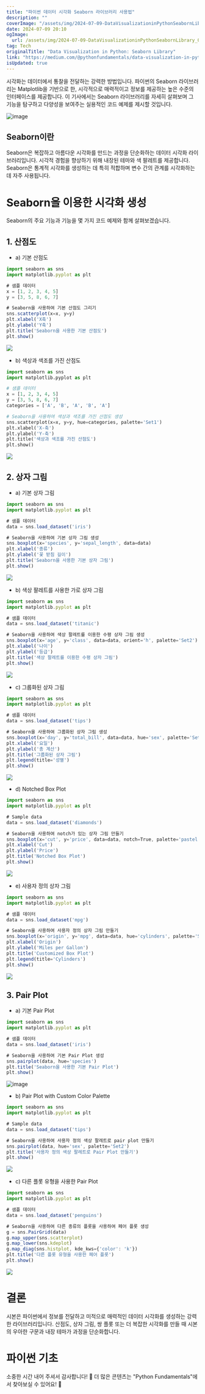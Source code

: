 ```yaml
---
title: "파이썬 데이터 시각화 Seaborn 라이브러리 사용법"
description: ""
coverImage: "/assets/img/2024-07-09-DataVisualizationinPythonSeabornLibrary_0.png"
date: 2024-07-09 20:10
ogImage: 
  url: /assets/img/2024-07-09-DataVisualizationinPythonSeabornLibrary_0.png
tag: Tech
originalTitle: "Data Visualization in Python: Seaborn Library"
link: "https://medium.com/@pythonfundamentals/data-visualization-in-python-seaborn-library-be9febe601bc"
isUpdated: true
---
```




시각화는 데이터에서 통찰을 전달하는 강력한 방법입니다. 파이썬의 Seaborn 라이브러리는 Matplotlib을 기반으로 한, 시각적으로 매력적이고 정보를 제공하는 높은 수준의 인터페이스를 제공합니다. 이 기사에서는 Seaborn 라이브러리를 자세히 살펴보며 그 기능을 탐구하고 다양성을 보여주는 실용적인 코드 예제를 제시할 것입니다.

![image](/assets/img/2024-07-09-DataVisualizationinPythonSeabornLibrary_0.png)

## Seaborn이란

Seaborn은 복잡하고 아름다운 시각화를 만드는 과정을 단순화하는 데이터 시각화 라이브러리입니다. 시각적 경험을 향상하기 위해 내장된 테마와 색 팔레트를 제공합니다. Seaborn은 통계적 시각화를 생성하는 데 특히 적합하며 변수 간의 관계를 시각화하는 데 자주 사용됩니다.

<div class="content-ad"></div>

# Seaborn을 이용한 시각화 생성

Seaborn의 주요 기능과 기능을 몇 가지 코드 예제와 함께 살펴보겠습니다.

## 1. 산점도

- a) 기본 산점도

<div class="content-ad"></div>

```js
import seaborn as sns
import matplotlib.pyplot as plt
```

```js
# 샘플 데이터
x = [1, 2, 3, 4, 5]
y = [3, 5, 8, 6, 7]
```

```js
# Seaborn을 사용하여 기본 산점도 그리기
sns.scatterplot(x=x, y=y)
plt.xlabel('X축')
plt.ylabel('Y축')
plt.title('Seaborn을 사용한 기본 산점도')
plt.show()
```

<img src="/assets/img/2024-07-09-DataVisualizationinPythonSeabornLibrary_1.png" />

<div class="content-ad"></div>

- b) 색상과 색조를 가진 산점도

```python
import seaborn as sns
import matplotlib.pyplot as plt
```

```python
# 샘플 데이터
x = [1, 2, 3, 4, 5]
y = [3, 5, 8, 6, 7]
categories = ['A', 'B', 'A', 'B', 'A']
```

```python
# Seaborn을 사용하여 색상과 색조를 가진 산점도 생성
sns.scatterplot(x=x, y=y, hue=categories, palette='Set1')
plt.xlabel('X-축')
plt.ylabel('Y-축')
plt.title('색상과 색조를 가진 산점도')
plt.show()
```

<div class="content-ad"></div>

<img src="/assets/img/2024-07-09-DataVisualizationinPythonSeabornLibrary_2.png" />

## 2. 상자 그림

- a) 기본 상자 그림

```js
import seaborn as sns
import matplotlib.pyplot as plt
```

<div class="content-ad"></div>

```js
# 샘플 데이터
data = sns.load_dataset('iris')
```

```js
# Seaborn을 사용하여 기본 상자 그림 생성
sns.boxplot(x='species', y='sepal_length', data=data)
plt.xlabel('종류')
plt.ylabel('꽃 받침 길이')
plt.title('Seaborn을 사용한 기본 상자 그림')
plt.show()
```

<img src="/assets/img/2024-07-09-DataVisualizationinPythonSeabornLibrary_3.png" />

- b) 색상 팔레트를 사용한 가로 상자 그림

<div class="content-ad"></div>

```js
import seaborn as sns
import matplotlib.pyplot as plt
```

```js
# 샘플 데이터
data = sns.load_dataset('titanic')
```

```js
# Seaborn을 사용하여 색상 팔레트를 이용한 수평 상자 그림 생성
sns.boxplot(x='age', y='class', data=data, orient='h', palette='Set2')
plt.xlabel('나이')
plt.ylabel('등급')
plt.title('색상 팔레트를 이용한 수평 상자 그림')
plt.show()
```

<img src="/assets/img/2024-07-09-DataVisualizationinPythonSeabornLibrary_4.png" />

<div class="content-ad"></div>

- c) 그룹화된 상자 그림

```js
import seaborn as sns
import matplotlib.pyplot as plt
```

```js
# 샘플 데이터
data = sns.load_dataset('tips')
```

```js
# Seaborn을 사용하여 그룹화된 상자 그림 생성
sns.boxplot(x='day', y='total_bill', data=data, hue='sex', palette='Set3')
plt.xlabel('요일')
plt.ylabel('총 계산')
plt.title('그룹화된 상자 그림')
plt.legend(title='성별')
plt.show()
```

<div class="content-ad"></div>

<img src="/assets/img/2024-07-09-DataVisualizationinPythonSeabornLibrary_5.png" />

- d) Notched Box Plot

```js
import seaborn as sns
import matplotlib.pyplot as plt
```

```js
# Sample data
data = sns.load_dataset('diamonds')
```

<div class="content-ad"></div>

```js
# Seaborn을 사용하여 notch가 있는 상자 그림 만들기
sns.boxplot(x='cut', y='price', data=data, notch=True, palette='pastel')
plt.xlabel('Cut')
plt.ylabel('Price')
plt.title('Notched Box Plot')
plt.show()
```

<img src="/assets/img/2024-07-09-DataVisualizationinPythonSeabornLibrary_6.png" />

- e) 사용자 정의 상자 그림

```js
import seaborn as sns
import matplotlib.pyplot as plt
```

<div class="content-ad"></div>

```js
# 샘플 데이터
data = sns.load_dataset('mpg')
```

```js
# Seaborn을 사용하여 사용자 정의 상자 그림 만들기
sns.boxplot(x='origin', y='mpg', data=data, hue='cylinders', palette='Set2')
plt.xlabel('Origin')
plt.ylabel('Miles per Gallon')
plt.title('Customized Box Plot')
plt.legend(title='Cylinders')
plt.show()
```

<img src="/assets/img/2024-07-09-DataVisualizationinPythonSeabornLibrary_7.png" />

## 3. Pair Plot

<div class="content-ad"></div>

- a) 기본 Pair Plot

```js
import seaborn as sns
import matplotlib.pyplot as plt
```

```js
# 샘플 데이터
data = sns.load_dataset('iris')
```

```js
# Seaborn을 사용하여 기본 Pair Plot 생성
sns.pairplot(data, hue='species')
plt.title('Seaborn을 사용한 기본 Pair Plot')
plt.show()
```

<div class="content-ad"></div>

![image](/assets/img/2024-07-09-DataVisualizationinPythonSeabornLibrary_8.png)

- b) Pair Plot with Custom Color Palette

```js
import seaborn as sns
import matplotlib.pyplot as plt
```

```js
# Sample data
data = sns.load_dataset('tips')
```

<div class="content-ad"></div>

```js
# Seaborn을 사용하여 사용자 정의 색상 팔레트로 pair plot 만들기
sns.pairplot(data, hue='sex', palette='Set2')
plt.title('사용자 정의 색상 팔레트로 Pair Plot 만들기')
plt.show()
```

<img src="/assets/img/2024-07-09-DataVisualizationinPythonSeabornLibrary_9.png" />

- c) 다른 플롯 유형을 사용한 Pair Plot

```js
import seaborn as sns
import matplotlib.pyplot as plt
```

<div class="content-ad"></div>

```js
# 샘플 데이터
data = sns.load_dataset('penguins')
```

```js
# Seaborn을 사용하여 다른 종류의 플롯을 사용하여 페어 플롯 생성
g = sns.PairGrid(data)
g.map_upper(sns.scatterplot)
g.map_lower(sns.kdeplot)
g.map_diag(sns.histplot, kde_kws={'color': 'k'})
plt.title('다른 플롯 유형을 사용한 페어 플롯')
plt.show()
```

<img src="/assets/img/2024-07-09-DataVisualizationinPythonSeabornLibrary_10.png" />

# 결론

<div class="content-ad"></div>

시본은 파이썬에서 정보를 전달하고 미적으로 매력적인 데이터 시각화를 생성하는 강력한 라이브러리입니다. 산점도, 상자 그림, 쌍 플롯 또는 더 복잡한 시각화를 만들 때 시본의 우아한 구문과 내장 테마가 과정을 단순화합니다.

# 파이썬 기초

소중한 시간 내어 주셔서 감사합니다! 🚀
더 많은 콘텐츠는 "Python Fundamentals"에서 찾아보실 수 있어요! 💫
